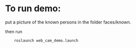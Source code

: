 # To run demo:

put a picture of the known persons in the folder faces/known.

then run
```
    roslaunch web_cam_demo.launch
```

